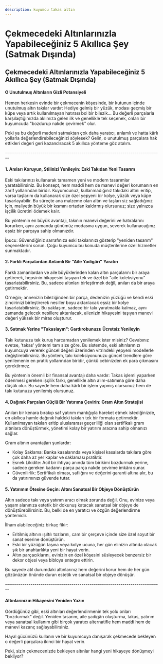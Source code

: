 ```yaml
---
description: kuyumcu takas altın
---
```


# Çekmecedeki Altınlarınızla Yapabileceğiniz 5 Akıllıca Şey (Satmak Dışında)

## Çekmecedeki Altınlarınızla Yapabileceğiniz 5 Akıllıca Şey (Satmak Dışında)

#### O Unutulmuş Altınların Gizli Potansiyeli

Hemen herkesin evinde bir çekmecenin köşesinde, bir kutunun içinde unutulmuş altın takılar vardır: Hediye gelmiş bir yüzük, modası geçmiş bir küpe veya artık kullanılmayan hatırası bol bir bilezik... Bu değerli parçalarla karşılaştığımızda aklımıza gelen ilk ve genellikle tek seçenek, onları bir kuyumcuda "bozdurup nakde çevirmek" olur.

Peki ya bu değerli madeni satmaktan çok daha yaratıcı, anlamlı ve hatta kârlı yollarla değerlendirebileceğinizi söylesek? Gelin, o unutulmuş parçalara hak ettikleri değeri geri kazandıracak 5 akıllıca yönteme göz atalım.

\--------------------------------------------------------------------------------

#### 1. Anıları Koruyun, Stilinizi Yenileyin: Eski Takıdan Yeni Tasarım

Eski takılarınızı kullanarak tamamen yeni ve modern tasarımlar yaratabilirsiniz. Bu konsept, hem maddi hem de manevi değeri korumanın en zarif yollarından biridir. Kuyumcunuz, kullanmadığınız takıdaki altını eritip, varsa taşlarını da kullanarak size özel yepyeni bir kolye, yüzük veya küpe tasarlayabilir. Bu süreçte ana malzeme olan altın ve taşları siz sağladığınız için, maliyetin büyük bir kısmını ortadan kaldırmış olursunuz; size yalnızca işçilik ücretini ödemek kalır.

Bu yöntemin en büyük avantajı, takının manevi değerini ve hatıralarını korurken, aynı zamanda günümüz modasına uygun, severek kullanacağınız eşsiz bir parçaya sahip olmanızdır.

İpucu: Güvendiğiniz sarrafınıza eski takılarınızı gösterip "yeniden tasarım" seçeneklerini sorun. Çoğu kuyumcu bu konuda müşterilerine özel hizmetler sunmaktadır.

#### 2. Farklı Parçalardan Anlamlı Bir "Aile Yadigârı" Yaratın

Farklı zamanlardan ve aile büyüklerinden kalan altın parçalarını bir araya getirerek, hepsinin hikayesini taşıyan tek ve özel bir "aile koleksiyonu" tasarlatabilirsiniz. Bu, sadece altınları birleştirmek değil, anıları da bir araya getirmektir.

Örneğin; annenizin bileziğinden bir parça, dedenizin yüzüğü ve kendi eski zincirinizi birleştirerek nesiller boyu aktarılacak eşsiz bir kolye tasarlatabilirsiniz. Bu yaklaşım, sadece bir takı yaratmakla kalmaz, aynı zamanda gelecek nesillere aktarılacak, ailenizin hikayesini taşıyan manevi değeri yüksek bir miras oluşturur.

#### 3. Satmak Yerine "Takaslayın": Gardırobunuzu Ücretsiz Yenileyin

Takı kutunuzu tek kuruş harcamadan yenilemek ister misiniz? Cevabınız evetse, 'takas' yöntemi tam size göre. Bu sistemde, eski altınlarınızı kuyumcuya vererek güncel değeri üzerinden vitrindeki yepyeni modellerle değiştirebilirsiniz. Bu yöntem, takı koleksiyonunuzu güncel trendlere göre yenilemenin en pratik yollarından biridir, çünkü cebinizden ek para çıkmasını gerektirmez.

Bu yöntemin önemli bir finansal avantajı daha vardır: Takas işlemi yaparken ödenmesi gereken işçilik farkı, genellikle altın alım-satımına göre daha düşük olur. Bu sayede hem daha kârlı bir işlem yapmış olursunuz hem de takı kutunuzu yenilemiş olursunuz.

#### 4. Dağınık Parçaları Güçlü Bir Yatırıma Çevirin: Gram Altın Stratejisi

Anıları bir kenara bırakıp saf yatırım mantığıyla hareket etmek istediğinizde, en akıllıca hamle dağınık haldeki takıları tek bir formata getirmektir. Kullanılmayan takıları eritip uluslararası geçerliliği olan sertifikalı gram altınlara dönüştürmek, yönetimi kolay bir yatırım aracına sahip olmanızı sağlar.

Gram altının avantajları şunlardır:

* Kolay Saklama: Banka kasalarında veya kişisel kasalarda takılara göre çok daha az yer kaplar ve saklaması pratiktir.
* Esnek Likidite: Acil bir ihtiyaç anında tüm birikimi bozdurmak yerine, sadece gereken kadarını parça parça nakde çevirme imkânı sunar.
* Güvenilirlik: Sertifikalı olması, saflığını ve değerini garanti altına alır, bu da yatırımınızı güvende tutar.

#### 5. Yatırımın Ötesine Geçin: Altını Sanatsal Bir Objeye Dönüştürün

Altın sadece takı veya yatırım aracı olmak zorunda değil. Onu, evinize veya yaşam alanınıza estetik bir dokunuş katacak sanatsal bir objeye de dönüştürebilirsiniz. Bu, belki de en yaratıcı ve özgün değerlendirme yöntemidir.

İlham alabileceğiniz birkaç fikir:

* Eritilmiş altının ışıltılı tozlarını, cam bir çerçeve içinde size özel soyut bir sanat eserine dönüştürün.
* Eski bir yüzüğün taşına veya kolye ucuna, her gün elinizin altında olacak şık bir anahtarlıkta yeni bir hayat verin.
* Altın parçacıklarını, evinizin en özel köşesini süsleyecek benzersiz bir dekor objesi veya bibloya entegre ettirin.

Bu sayede atıl durumdaki altınlarınız hem değerini korur hem de her gün gözünüzün önünde duran estetik ve sanatsal bir objeye dönüşür.

\--------------------------------------------------------------------------------

#### &#x20;Altınlarınızın Hikayesini Yeniden Yazın

Gördüğünüz gibi, eski altınları değerlendirmenin tek yolu onları "bozdurmak" değil. Yeniden tasarım, aile yadigârı oluşturma, takas, yatırım veya sanatsal kullanım gibi birçok yaratıcı alternatifle hem maddi hem de manevi kazanç sağlayabilirsiniz.

Hayal gücünüzü kullanın ve bir kuyumcuya danışarak çekmecede bekleyen o değerli parçalara ikinci bir hayat verin.

Peki, sizin çekmecenizde bekleyen altınlar hangi yeni hikayeye dönüşmeyi bekliyor?
